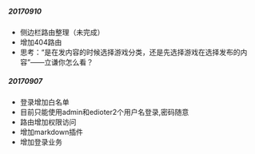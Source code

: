 ##### 20170910
* 侧边栏路由整理（未完成）
* 增加404路由
* 思考：“是在发内容的时候选择游戏分类，还是先选择游戏在选择发布的内容”——立谦你怎么看？

##### 20170907
* 登录增加白名单
* 目前只能使用admin和edioter2个用户名登录,密码随意
* 路由增加权限访问
* 增加markdown插件
* 增加登录业务